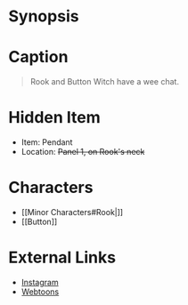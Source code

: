 # Synopsis


# Caption
> Rook and Button Witch have a wee chat.

# Hidden Item
* Item: Pendant
* Location: <strike>Panel 1, on Rook's neck</strike>

# Characters
* [[Minor Characters#Rook|]]
* [[Button]]

# External Links
* [Instagram](https://www.instagram.com/p/CR2a97jj-MW/?igshid=YmMyMTA2M2Y=)
* [Webtoons](https://www.webtoons.com/en/challenge/twistwood-tales/86-rook-and-button-witch/viewer?title_no=344740&episode_no=92)